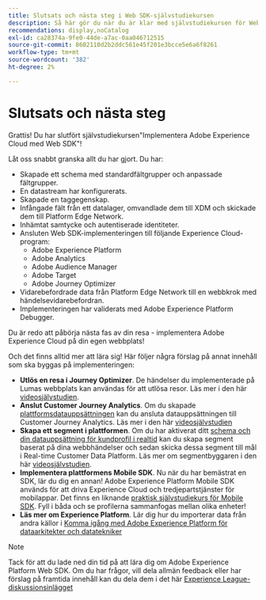 ```yaml
---
title: Slutsats och nästa steg i Web SDK-självstudiekursen
description: Så här gör du när du är klar med självstudiekursen för Web SDK
recommendations: display,noCatalog
exl-id: ca28374a-9fe0-44de-a7ac-0aa046712515
source-git-commit: 8602110d2b2ddc561e45f201e3bcce5e6a6f8261
workflow-type: tm+mt
source-wordcount: '382'
ht-degree: 2%

---
```


# Slutsats och nästa steg

Grattis! Du har slutfört självstudiekursen&quot;Implementera Adobe Experience Cloud med Web SDK&quot;!

Låt oss snabbt granska allt du har gjort. Du har:

* Skapade ett schema med standardfältgrupper och anpassade fältgrupper.
* En datastream har konfigurerats.
* Skapade en taggegenskap.
* Infångade fält från ett datalager, omvandlade dem till XDM och skickade dem till Platform Edge Network.
* Inhämtat samtycke och autentiserade identiteter.
* Ansluten Web SDK-implementeringen till följande Experience Cloud-program:
   * Adobe Experience Platform
   * Adobe Analytics
   * Adobe Audience Manager
   * Adobe Target
   * Adobe Journey Optimizer
* Vidarebefordrade data från Platform Edge Network till en webbkrok med händelsevidarebefordran.
* Implementeringen har validerats med Adobe Experience Platform Debugger.

Du är redo att påbörja nästa fas av din resa - implementera Adobe Experience Cloud på din egen webbplats!

Och det finns alltid mer att lära sig! Här följer några förslag på annat innehåll som ska byggas på implementeringen:


* **Utlös en resa i Journey Optimizer**. De händelser du implementerade på Lumas webbplats kan användas för att utlösa resor. Läs mer i den här [videosjälvstudien](https://experienceleague.adobe.com/en/docs/journey-optimizer-learn/tutorials/create-journeys/use-case-transactional-journey).
* **Anslut Customer Journey Analytics**. Om du skapade [plattformsdatauppsättningen](setup-experience-platform.md) kan du ansluta datauppsättningen till Customer Journey Analytics. Läs mer i den här [videosjälvstudien](https://experienceleague.adobe.com/en/docs/customer-journey-analytics-learn/tutorials/connections/connecting-customer-journey-analytics-to-data-sources-in-platform)
* **Skapa ett segment i plattformen**. Om du har aktiverat ditt [schema och din datauppsättning för kundprofil i realtid](setup-experience-platform.md) kan du skapa segment baserat på dina webbhändelser och sedan skicka dessa segment till mål i Real-time Customer Data Platform. Läs mer om segmentbyggaren i den här [videosjälvstudien](https://experienceleague.adobe.com/en/docs/platform-learn/tutorials/audiences/create-audiences).
* **Implementera plattformens Mobile SDK**. Nu när du har bemästrat en SDK, lär du dig en annan! Adobe Experience Platform Mobile SDK används för att driva Experience Cloud och tredjepartstjänster för mobilappar. Det finns en liknande [praktisk självstudiekurs för Mobile SDK](https://experienceleague.adobe.com/en/docs/platform-learn/implement-mobile-sdk/overview). Fyll i båda och se profilerna sammanfogas mellan olika enheter!
* **Läs mer om Experience Platform**. Lär dig hur du importerar data från andra källor i [Komma igång med Adobe Experience Platform för dataarkitekter och datatekniker](https://experienceleague.adobe.com/en/docs/platform-learn/getting-started-for-data-architects-and-data-engineers/overview)


>[!NOTE]
>
>Tack för att du lade ned din tid på att lära dig om Adobe Experience Platform Web SDK. Om du har frågor, vill dela allmän feedback eller har förslag på framtida innehåll kan du dela dem i det här [Experience League-diskussionsinlägget](https://experienceleaguecommunities.adobe.com/t5/adobe-experience-platform-data/tutorial-discussion-implement-adobe-experience-cloud-with-web/td-p/444996)
